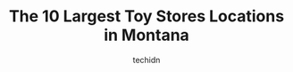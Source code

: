 ---
layout: ampstory
image: https://i0.wp.com/paketmu.com/wp-content/uploads/2023/06/rockin-rudys-0-in-montana-1686372019.jpeg?resize=640,853
author: techidn
featured: false
description: Explore the diverse Toy Store scene in Montana, home to an incredible selection of 10 establishments catering to every taste. Whether youre in search of iconic favorites or undiscovered tre
title: The 10 Largest Toy Stores Locations in Montana
cover:
   title: The 10 Largest Toy Stores Locations in Montana
   subtitle: RICKPATE
   background: https://paketmu.com/wp-content/uploads/2023/06/rockin-rudys-0-in-montana-1686372019.jpeg

pages: 
 - layout: thirds
   top: <h1>#1 Rockin Rudys</h1>
   bottom: "<p>Really cute shop with so much to offer! Plants, cards, magnets, hot sauces, incense, toys, cookware, plates, cups, trinkets, clothes, pins, windchimes, etc. It took me fo</p>"
   background: https://paketmu.com/wp-content/uploads/2023/06/rockin-rudys-1-in-montana-1686372020.jpeg
   backgroundblur: true
 - layout: thirds
   top: <h1>#2 Target</h1>
   bottom: "<p>Good store. Good traffic. Good staff.Good location, off I90.</p>"
   background: https://paketmu.com/wp-content/uploads/2023/06/rockin-rudys-2-in-montana-1686372021.jpeg
   cta:
      link: https://paketmu.com/the-10-largest-toy-stores-locations-in-montana/
      text: The 10 Largest Toy Stores Locations in Montana
 - layout: thirds
   top: <h1>#3 Lets Play Games & Toys</h1>
   bottom: "<p>This is one of the best places to get any game! Prices are even really good. I have seen several games where the prices in store even beat out Amazon! And then you dont </p>"
   background: https://paketmu.com/wp-content/uploads/2023/06/rockin-rudys-3-in-montana-1686372023.jpeg
   cta:
      link: https://paketmu.com/the-10-largest-toy-stores-locations-in-montana/
      text: The 10 Largest Toy Stores Locations in Montana
 - layout: thirds
   top: <h1>#4 Abell Hobby Inc</h1>
   bottom: "<p>1125 Monad Rd, Billings, MT 59101, United States</p>"
   background: https://images.unsplash.com/photo-1620421680010-0766ff230392?ixlib=rb-4.0.3&ixid=MnwxMjA3fDB8MHxwaG90by1wYWdlfHx8fGVufDB8fHx8&auto=format&fit=crop&w=640&h=853&q=80
   cta:
      link: https://paketmu.com/the-10-largest-toy-stores-locations-in-montana/
      text: The 10 Largest Toy Stores Locations in Montana
 - layout: thirds
   top: <h1>#5 Build-A-Bear Workshop</h1>
   bottom: "<p>300 S 24th St W Space A-15, Billings, MT 59102, United States</p>"
   background: https://images.unsplash.com/photo-1595364397663-fca4f075d796?ixlib=rb-4.0.3&ixid=MnwxMjA3fDB8MHxwaG90by1wYWdlfHx8fGVufDB8fHx8&auto=format&fit=crop&w=640&h=853&q=80
   cta:
      link: https://paketmu.com/the-10-largest-toy-stores-locations-in-montana/
      text: The 10 Largest Toy Stores Locations in Montana
 - layout: thirds
   top: <h1>#6 Bricks & Minifigs Billings</h1>
   bottom: "<p>1911 King Ave W #9, Billings, MT 59102, United States</p>"
   background: https://images.unsplash.com/photo-1496096265110-f83ad7f96608?ixlib=rb-4.0.3&ixid=MnwxMjA3fDB8MHxwaG90by1wYWdlfHx8fGVufDB8fHx8&auto=format&fit=crop&w=640&h=853&q=80
   cta:
      link: https://paketmu.com/the-10-largest-toy-stores-locations-in-montana/
      text: The 10 Largest Toy Stores Locations in Montana
 - layout: thirds
   top: <h1>#7 Imagination Station Toys</h1>
   bottom: "<p>221 Central Ave, Whitefish, MT 59937, United States</p>"
   background: https://images.unsplash.com/photo-1608501821300-4f99e58bba77?ixlib=rb-4.0.3&ixid=MnwxMjA3fDB8MHxwaG90by1wYWdlfHx8fGVufDB8fHx8&auto=format&fit=crop&w=640&h=853&q=80
   cta:
      link: https://paketmu.com/the-10-largest-toy-stores-locations-in-montana/
      text: The 10 Largest Toy Stores Locations in Montana
 - layout: thirds
   middle: Continue reading...
   background: https://images.unsplash.com/photo-1534312527009-56c7016453e6?ixlib=rb-4.0.3&ixid=MnwxMjA3fDB8MHxwaG90by1wYWdlfHx8fGVufDB8fHx8&auto=format&fit=crop&w=640&h=853&q=80
   cta:
      link: https://paketmu.com/the-10-largest-toy-stores-locations-in-montana/
      text: The 10 Largest Toy Stores Locations in Montana
      
---